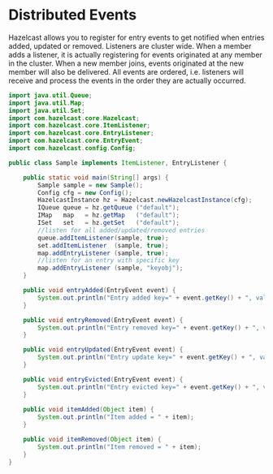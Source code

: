 
# Distributed Events

Hazelcast allows you to register for entry events to get notified when entries added, updated or removed. Listeners are cluster wide. When a member adds a listener, it is actually registering for events originated at any member in the cluster. When a new member joins, events originated at the new member will also be delivered. All events are ordered, i.e. listeners will receive and process the events in the order they are actually occurred.

```java
import java.util.Queue;
import java.util.Map; 
import java.util.Set; 
import com.hazelcast.core.Hazelcast;
import com.hazelcast.core.ItemListener;
import com.hazelcast.core.EntryListener;
import com.hazelcast.core.EntryEvent; 
import com.hazelcast.config.Config;

public class Sample implements ItemListener, EntryListener {

    public static void main(String[] args) { 
        Sample sample = new Sample();
        Config cfg = new Config();
        HazelcastInstance hz = Hazelcast.newHazelcastInstance(cfg);
        IQueue queue = hz.getQueue ("default");
        IMap   map   = hz.getMap   ("default");
        ISet   set   = hz.getSet   ("default");
        //listen for all added/updated/removed entries
        queue.addItemListener(sample, true);
        set.addItemListener  (sample, true); 
        map.addEntryListener (sample, true);        
        //listen for an entry with specific key 
        map.addEntryListener (sample, "keyobj");        
    } 

    public void entryAdded(EntryEvent event) {
        System.out.println("Entry added key=" + event.getKey() + ", value=" + event.getValue());
    }

    public void entryRemoved(EntryEvent event) {
        System.out.println("Entry removed key=" + event.getKey() + ", value=" + event.getValue());
    }

    public void entryUpdated(EntryEvent event) {
        System.out.println("Entry update key=" + event.getKey() + ", value=" + event.getValue());
    } 

    public void entryEvicted(EntryEvent event) {
        System.out.println("Entry evicted key=" + event.getKey() + ", value=" + event.getValue());
    } 
    
    public void itemAdded(Object item) {
        System.out.println("Item added = " + item);
    }

    public void itemRemoved(Object item) {
        System.out.println("Item removed = " + item);
    }     
}
       
```

<br> </br>